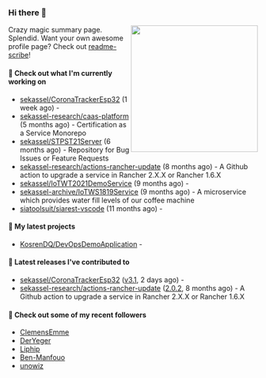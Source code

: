 ### Hi there 👋

<img align="right" src="https://github.com/KosrenDQ.png?size=512" width="256">

Crazy magic summary page. Splendid.
Want your own awesome profile page? Check out [readme-scribe](https://github.com/muesli/readme-scribe)!

#### 👷 Check out what I'm currently working on

- [sekassel/CoronaTrackerEsp32](https://github.com/sekassel/CoronaTrackerEsp32) (1 week ago) - 
- [sekassel-research/caas-platform](https://github.com/sekassel-research/caas-platform) (5 months ago) - Certification as a Service Monorepo
- [sekassel/STPST21Server](https://github.com/sekassel/STPST21Server) (6 months ago) - Repository for Bug Issues or Feature Requests
- [sekassel-research/actions-rancher-update](https://github.com/sekassel-research/actions-rancher-update) (8 months ago) - A Github action to upgrade a service in Rancher 2.X.X or Rancher 1.6.X
- [sekassel/IoTWT2021DemoService](https://github.com/sekassel/IoTWT2021DemoService) (9 months ago) - 
- [sekassel-archive/IoTWS1819Service](https://github.com/sekassel-archive/IoTWS1819Service) (9 months ago) - A microservice which provides water fill levels of our coffee machine
- [siatoolsuit/siarest-vscode](https://github.com/siatoolsuit/siarest-vscode) (11 months ago) - 

#### 🌱 My latest projects

- [KosrenDQ/DevOpsDemoApplication](https://github.com/KosrenDQ/DevOpsDemoApplication) - 

#### 🔭 Latest releases I've contributed to

- [sekassel/CoronaTrackerEsp32](https://github.com/sekassel/CoronaTrackerEsp32) ([v3.1](https://github.com/sekassel/CoronaTrackerEsp32/releases/tag/v3.1), 2 days ago) - 
- [sekassel-research/actions-rancher-update](https://github.com/sekassel-research/actions-rancher-update) ([2.0.2](https://github.com/sekassel-research/actions-rancher-update/releases/tag/2.0.2), 8 months ago) - A Github action to upgrade a service in Rancher 2.X.X or Rancher 1.6.X

#### 👯 Check out some of my recent followers

- [ClemensEmme](https://github.com/ClemensEmme)
- [DerYeger](https://github.com/DerYeger)
- [Liphip](https://github.com/Liphip)
- [Ben-Manfouo](https://github.com/Ben-Manfouo)
- [unowiz](https://github.com/unowiz)
